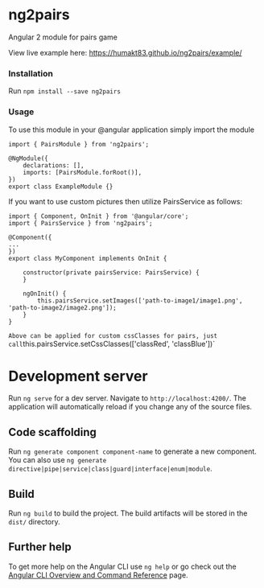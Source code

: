 # ng2pairs
Angular 2 module for pairs game

View live example here: https://humakt83.github.io/ng2pairs/example/

### Installation

Run `npm install --save ng2pairs`

### Usage

To use this module in your @angular application simply import the module

```
import { PairsModule } from 'ng2pairs';

@NgModule({
    declarations: [],
    imports: [PairsModule.forRoot()],
})
export class ExampleModule {}
```
If you want to use custom pictures then utilize PairsService as follows:

```
import { Component, OnInit } from '@angular/core';
import { PairsService } from 'ng2pairs';

@Component({
...
})
export class MyComponent implements OnInit {

    constructor(private pairsService: PairsService) {        
    }

    ngOnInit() {
        this.pairsService.setImages(['path-to-image1/image1.png', 'path-to-image2/image2.png']);
    }
}
```

`
Above can be applied for custom cssClasses for pairs, just call `this.pairsService.setCssClasses(['classRed', 'classBlue'])`

# Development server

Run `ng serve` for a dev server. Navigate to `http://localhost:4200/`. The application will automatically reload if you change any of the source files.

## Code scaffolding

Run `ng generate component component-name` to generate a new component. You can also use `ng generate directive|pipe|service|class|guard|interface|enum|module`.

## Build

Run `ng build` to build the project. The build artifacts will be stored in the `dist/` directory.

## Further help

To get more help on the Angular CLI use `ng help` or go check out the [Angular CLI Overview and Command Reference](https://angular.io/cli) page.
